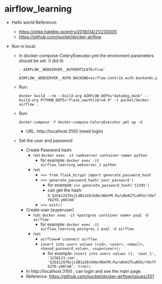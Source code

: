 # airflow_learning
   - Hello world Reference: 
       - https://ohke.hateblo.jp/entry/2018/04/21/230000
       - https://github.com/puckel/docker-airflow

   - Run in local:
     - In docker-compose-CeleryExecutor.yml the enviroment parameters should be set. (I did it)
        ```
        - AIRFLOW__WEBSERVER__AUTHENTICATE=True`
        - AIRFLOW__WEBSERVER__AUTH_BACKEND=airflow.contrib.auth.backends.password_auth
        ```
     - Run:
       ```
       docker build --rm --build-arg AIRFLOW_DEPS="datadog,dask" --build-arg PYTHON_DEPS="flask_oauthlib>=0.9" -t puckel/docker-airflow .
       ```
     - Run:
       ```
       docker-compose -f docker-compose-CeleryExecutor.yml up -d
       ```
         - URL: http://localhost:3100 (need login)
         
     - Set the user and password
       - Create Password hash:
          - run `docker exec -it <webserver container name> python`
              - for example: `docker exec -it airflow_learning_webserver_1 python`
          - run
              - `>>> from flask_bcrypt import generate_password_hash`
              - `>>> generate_password_hash('your_password')`
                  - for example: `>>> generate_password_hash('12345')`
                  - can get the hash: `b'$2b$12$T0zjLdB1aIEvk0m/NbmYM.Pw/uNxK2TLwR5X/rDe7Yb2YD.y66lm6'`
              - `>>> exit()`
       - Create user:(superuser)
          - run: `docker exec -it <postgres container name> psql -U airflow`
              - for example: `docker exec -it airflow_learning_postgres_1 psql -U airflow`
          - run:   
              - `airflow=# \connect airflow`
              - `insert into users values (<id>, <user>, <email>, <hased_password_value>, <superuser>);`
                  - for example: `insert into users values (1, 'user_1', '123@123.com', '$2b$12$T0zjLdB1aIEvk0m/NbmYM.Pw/uNxK2TLwR5X/rDe7Yb2YD.y66lm6', true);`
       - In http://localhost:3100 , can login and see the main page.
       - Reference: https://github.com/puckel/docker-airflow/issues/201  

       
